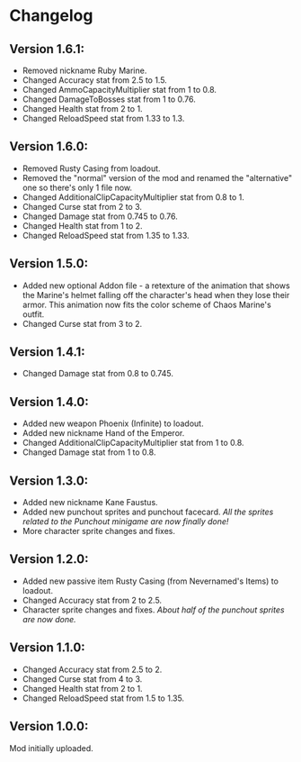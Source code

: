 # Changelog

## Version 1.6.1:
* Removed nickname Ruby Marine.
* Changed Accuracy stat from 2.5 to 1.5.
* Changed AmmoCapacityMultiplier stat from 1 to 0.8.
* Changed DamageToBosses stat from 1 to 0.76.
* Changed Health stat from 2 to 1.
* Changed ReloadSpeed stat from 1.33 to 1.3.

## Version 1.6.0:
* Removed Rusty Casing from loadout.
* Removed the "normal" version of the mod and renamed the "alternative" one so there's only 1 file now.
* Changed AdditionalClipCapacityMultiplier stat from 0.8 to 1.
* Changed Curse stat from 2 to 3.
* Changed Damage stat from 0.745 to 0.76.
* Changed Health stat from 1 to 2.
* Changed ReloadSpeed stat from 1.35 to 1.33.

## Version 1.5.0:
* Added new optional Addon file - a retexture of the animation that shows the Marine's helmet falling off the character's head when they lose their armor. This animation now fits the color scheme of Chaos Marine's outfit.
* Changed Curse stat from 3 to 2.

## Version 1.4.1:
* Changed Damage stat from 0.8 to 0.745.

## Version 1.4.0:
* Added new weapon Phoenix (Infinite) to loadout.
* Added new nickname Hand of the Emperor.
* Changed AdditionalClipCapacityMultiplier stat from 1 to 0.8.
* Changed Damage stat from 1 to 0.8.

## Version 1.3.0:
* Added new nickname Kane Faustus.
* Added new punchout sprites and punchout facecard. _All the sprites related to the Punchout minigame are now finally done!_
* More character sprite changes and fixes.

## Version 1.2.0:
* Added new passive item Rusty Casing (from Nevernamed's Items) to loadout.
* Changed Accuracy stat from 2 to 2.5.
* Character sprite changes and fixes. _About half of the punchout sprites are now done._

## Version 1.1.0:
* Changed Accuracy stat from 2.5 to 2.
* Changed Curse stat from 4 to 3.
* Changed Health stat from 2 to 1.
* Changed ReloadSpeed stat from 1.5 to 1.35.

## Version 1.0.0:
Mod initially uploaded.

